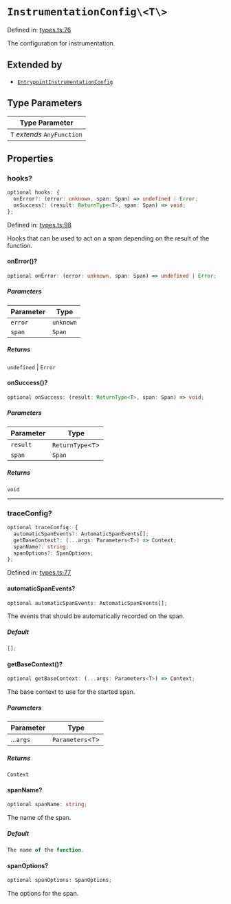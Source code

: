 # `InstrumentationConfig\<T\>`

Defined in: [types.ts:76](https://github.com/adobe/commerce-integration-starter-kit/blob/fe75c4bc3a72d4e1427ca0ca82f37e4da289ae29/packages/aio-sk-lib-telemetry/source/types.ts#L76)

The configuration for instrumentation.

## Extended by

- [`EntrypointInstrumentationConfig`](EntrypointInstrumentationConfig.md)

## Type Parameters

| Type Parameter              |
| --------------------------- |
| `T` _extends_ `AnyFunction` |

## Properties

### hooks?

```ts
optional hooks: {
  onError?: (error: unknown, span: Span) => undefined | Error;
  onSuccess?: (result: ReturnType<T>, span: Span) => void;
};
```

Defined in: [types.ts:98](https://github.com/adobe/commerce-integration-starter-kit/blob/fe75c4bc3a72d4e1427ca0ca82f37e4da289ae29/packages/aio-sk-lib-telemetry/source/types.ts#L98)

Hooks that can be used to act on a span depending on the result of the function.

#### onError()?

```ts
optional onError: (error: unknown, span: Span) => undefined | Error;
```

##### Parameters

| Parameter | Type      |
| --------- | --------- |
| `error`   | `unknown` |
| `span`    | `Span`    |

##### Returns

`undefined` \| `Error`

#### onSuccess()?

```ts
optional onSuccess: (result: ReturnType<T>, span: Span) => void;
```

##### Parameters

| Parameter | Type                |
| --------- | ------------------- |
| `result`  | `ReturnType`\<`T`\> |
| `span`    | `Span`              |

##### Returns

`void`

---

### traceConfig?

```ts
optional traceConfig: {
  automaticSpanEvents?: AutomaticSpanEvents[];
  getBaseContext?: (...args: Parameters<T>) => Context;
  spanName?: string;
  spanOptions?: SpanOptions;
};
```

Defined in: [types.ts:77](https://github.com/adobe/commerce-integration-starter-kit/blob/fe75c4bc3a72d4e1427ca0ca82f37e4da289ae29/packages/aio-sk-lib-telemetry/source/types.ts#L77)

#### automaticSpanEvents?

```ts
optional automaticSpanEvents: AutomaticSpanEvents[];
```

The events that should be automatically recorded on the span.

##### Default

```ts
[];
```

#### getBaseContext()?

```ts
optional getBaseContext: (...args: Parameters<T>) => Context;
```

The base context to use for the started span.

##### Parameters

| Parameter | Type                |
| --------- | ------------------- |
| ...`args` | `Parameters`\<`T`\> |

##### Returns

`Context`

#### spanName?

```ts
optional spanName: string;
```

The name of the span.

##### Default

```ts
The name of the function.
```

#### spanOptions?

```ts
optional spanOptions: SpanOptions;
```

The options for the span.
